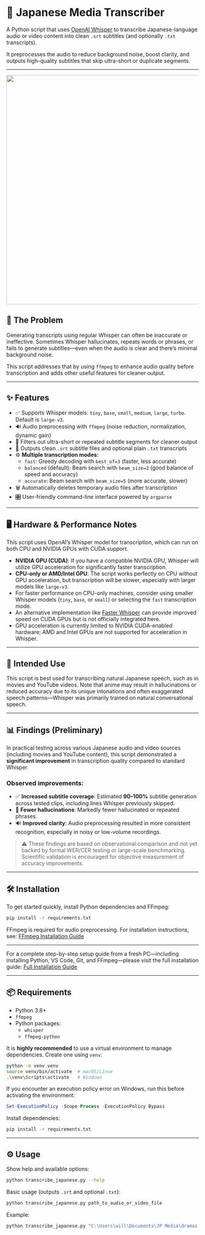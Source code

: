 # 🎌 Japanese Media Transcriber

A Python script that uses [OpenAI Whisper](https://github.com/openai/whisper) to transcribe Japanese-language audio or video content into clean `.srt` subtitles (and optionally `.txt` transcripts).

It preprocesses the audio to reduce background noise, boost clarity, and outputs high-quality subtitles that skip ultra-short or duplicate segments.

---

<p align="center">
  <img src="assets/demo.gif" width="600">
</p>

## 🧐 The Problem

Generating transcripts using regular Whisper can often be inaccurate or ineffective. Sometimes Whisper hallucinates, repeats words or phrases, or fails to generate subtitles—even when the audio is clear and there’s minimal background noise.

This script addresses that by using `ffmpeg` to enhance audio quality before transcription and adds other useful features for cleaner output.

---

## ✨ Features

* ✅ Supports Whisper models: `tiny`, `base`, `small`, `medium`, `large`, `turbo`. Default is `large-v3`.
* 🔊 Audio preprocessing with `ffmpeg` (noise reduction, normalization, dynamic gain)
* 🧹 Filters out ultra-short or repeated subtitle segments for cleaner output
* 📝 Outputs clean `.srt` subtitle files and optional plain `.txt` transcripts
* ⚙️ **Multiple transcription modes:**
  * `fast`: Greedy decoding with `best_of=3` (faster, less accurate)
  * `balanced` (default): Beam search with `beam_size=2` (good balance of speed and accuracy)
  * `accurate`: Beam search with `beam_size=5` (more accurate, slower)
* 🗑️ Automatically deletes temporary audio files after transcription
* 🎛️ User-friendly command-line interface powered by `argparse`

---

## 🖥️ Hardware & Performance Notes

This script uses OpenAI’s Whisper model for transcription, which can run on both CPU and NVIDIA GPUs with CUDA support.

- **NVIDIA GPU (CUDA)**: If you have a compatible NVIDIA GPU, Whisper will utilize GPU acceleration for significantly faster transcription.
- **CPU-only or AMD/Intel GPU**: The script works perfectly on CPU without GPU acceleration, but transcription will be slower, especially with larger models like `large-v3`.
- For faster performance on CPU-only machines, consider using smaller Whisper models (`tiny`, `base`, or `small`) or selecting the `fast` transcription mode.
- An alternative implementation like [Faster Whisper](https://github.com/guillaumekln/faster-whisper) can provide improved speed on CUDA GPUs but is not officially integrated here.
- GPU acceleration is currently limited to NVIDIA CUDA-enabled hardware; AMD and Intel GPUs are not supported for acceleration in Whisper.

---

## 🎯 Intended Use

This script is best used for transcribing natural Japanese speech, such as in movies and YouTube videos. Note that anime may result in hallucinations or reduced accuracy due to its unique intonations and often exaggerated speech patterns—Whisper was primarily trained on natural conversational speech.

---

## 📊 Findings (Preliminary)

In practical testing across various Japanese audio and video sources (including movies and YouTube content), this script demonstrated a **significant improvement** in transcription quality compared to standard Whisper.

### Observed improvements:
- ✅ **Increased subtitle coverage**: Estimated **90–100%** subtitle generation across tested clips, including lines Whisper previously skipped.
- 🧠 **Fewer hallucinations**: Markedly fewer hallucinated or repeated phrases.
- 🔊 **Improved clarity**: Audio preprocessing resulted in more consistent recognition, especially in noisy or low-volume recordings.

> ⚠️ These findings are based on observational comparison and not yet backed by formal WER/CER testing or large-scale benchmarking. Scientific validation is encouraged for objective measurement of accuracy improvements.

---

## 🛠 Installation

To get started quickly, install Python dependencies and FFmpeg:

```bash
pip install -r requirements.txt
````

FFmpeg is required for audio preprocessing. For installation instructions, see:
[FFmpeg Installation Guide](https://ffmpeg.org/download.html)

---

For a complete step-by-step setup guide from a fresh PC—including installing Python, VS Code, Git, and FFmpeg—please visit the full installation guide:
[Full Installation Guide](https://your-google-doc-link)

---

## 📦 Requirements

* Python 3.8+
* `ffmpeg`
* Python packages:
  * `whisper`
  * `ffmpeg-python`

It is **highly recommended** to use a virtual environment to manage dependencies. Create one using `venv`:

```bash
python -m venv venv
source venv/bin/activate  # macOS/Linux
.\venv\Scripts\activate   # Windows
````

If you encounter an execution policy error on Windows, run this before activating the environment:

```powershell
Set-ExecutionPolicy -Scope Process -ExecutionPolicy Bypass
```

Install dependencies:

```bash
pip install -r requirements.txt
```

---

## ⚙️ Usage

Show help and available options:

```bash
python transcribe_japanese.py --help
```

Basic usage (outputs `.srt` and optional `.txt`):

```bash
python transcribe_japanese.py path_to_audio_or_video_file
```

Example:

```bash
python transcribe_japanese.py "C:\Users\will\Documents\JP Media\dramas and movies\Perfect Days\Perfect Days.mkv" --txt --mode accurate
```